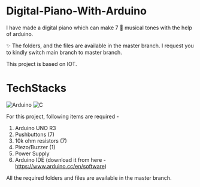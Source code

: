 # Digital-Piano-With-Arduino
I have made a digital piano which can make 7 🎵 musical tones with the help of arduino.

✨ The folders, and the files are available in the master branch. I request you to kindly switch main branch to master branch.

This project is based on IOT.

# TechStacks

![Arduino](https://img.shields.io/badge/-Arduino-00979D?style=for-the-badge&logo=Arduino&logoColor=white)
![C](https://img.shields.io/badge/c-%2300599C.svg?style=for-the-badge&logo=c&logoColor=white)

For this project, following items are required - 

1. Arduino UNO R3
2. Pushbuttons (7)
3. 10k ohm resistors (7)
4. Piezo/Buzzer (1)
5. Power Supply
6. Arduino IDE (download it from here - https://www.arduino.cc/en/software)

All the required folders and files are available in the master branch.

